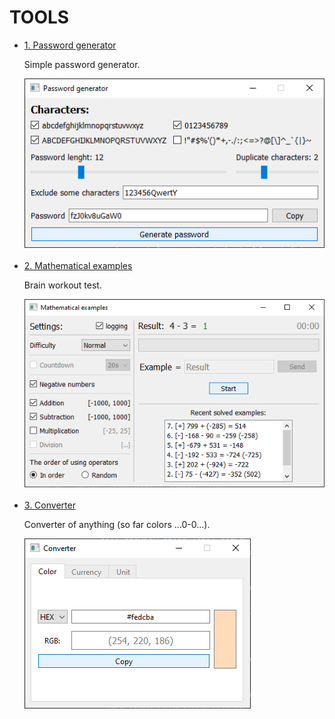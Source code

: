 # TOOLS

<ul>
  <li>
    <a href='password_generator.py'>1. Password generator</a>
    <p>Simple password generator.</p>
    <img src='demonstration/1.png'>
  </li>
  <br>
  <li>
    <a href='math_examples.py'>2. Mathematical examples</a>
    <p>Brain workout test.</p>
    <img src='demonstration/2.png'>
  </li>
  <br>
  <li>
    <a href='converter.py'>3. Converter</a>
    <p>Converter of anything (so far colors ...0-0...).</p>
    <img src='demonstration/3.png'>
  </li>
</ul>
